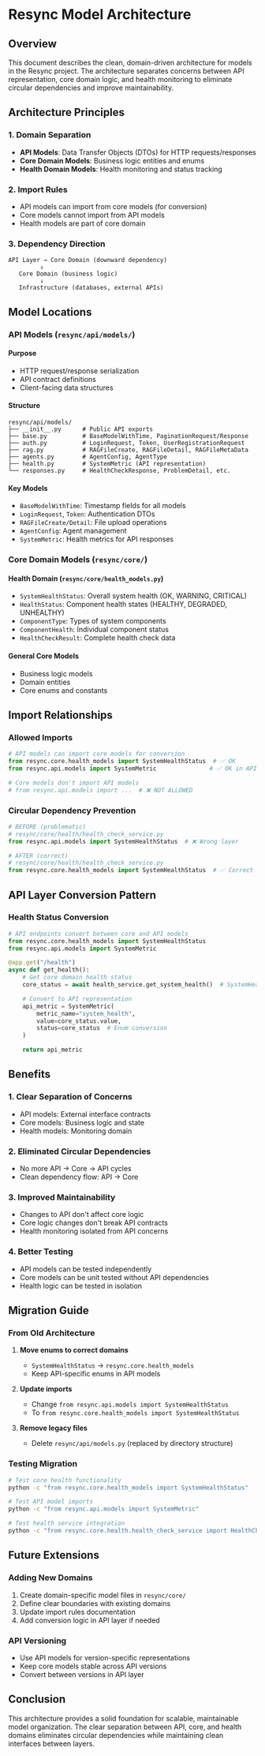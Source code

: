 # Resync Model Architecture

## Overview

This document describes the clean, domain-driven architecture for models in the Resync project. The architecture separates concerns between API representation, core domain logic, and health monitoring to eliminate circular dependencies and improve maintainability.

## Architecture Principles

### 1. Domain Separation
- **API Models**: Data Transfer Objects (DTOs) for HTTP requests/responses
- **Core Domain Models**: Business logic entities and enums
- **Health Domain Models**: Health monitoring and status tracking

### 2. Import Rules
- API models can import from core models (for conversion)
- Core models cannot import from API models
- Health models are part of core domain

### 3. Dependency Direction
```
API Layer → Core Domain (downward dependency)
         ↓
   Core Domain (business logic)
         ↓
   Infrastructure (databases, external APIs)
```

## Model Locations

### API Models (`resync/api/models/`)

#### Purpose
- HTTP request/response serialization
- API contract definitions
- Client-facing data structures

#### Structure
```
resync/api/models/
├── __init__.py      # Public API exports
├── base.py          # BaseModelWithTime, PaginationRequest/Response
├── auth.py          # LoginRequest, Token, UserRegistrationRequest
├── rag.py           # RAGFileCreate, RAGFileDetail, RAGFileMetaData
├── agents.py        # AgentConfig, AgentType
├── health.py        # SystemMetric (API representation)
└── responses.py     # HealthCheckResponse, ProblemDetail, etc.
```

#### Key Models
- `BaseModelWithTime`: Timestamp fields for all models
- `LoginRequest`, `Token`: Authentication DTOs
- `RAGFileCreate/Detail`: File upload operations
- `AgentConfig`: Agent management
- `SystemMetric`: Health metrics for API responses

### Core Domain Models (`resync/core/`)

#### Health Domain (`resync/core/health_models.py`)
- `SystemHealthStatus`: Overall system health (OK, WARNING, CRITICAL)
- `HealthStatus`: Component health states (HEALTHY, DEGRADED, UNHEALTHY)
- `ComponentType`: Types of system components
- `ComponentHealth`: Individual component status
- `HealthCheckResult`: Complete health check data

#### General Core Models
- Business logic models
- Domain entities
- Core enums and constants

## Import Relationships

### Allowed Imports
```python
# API models can import core models for conversion
from resync.core.health_models import SystemHealthStatus  # ✅ OK
from resync.api.models import SystemMetric               # ✅ OK in API layer

# Core models don't import API models
# from resync.api.models import ...  # ❌ NOT ALLOWED
```

### Circular Dependency Prevention
```python
# BEFORE (problematic)
# resync/core/health/health_check_service.py
from resync.api.models import SystemHealthStatus  # ❌ Wrong layer

# AFTER (correct)
# resync/core/health/health_check_service.py
from resync.core.health_models import SystemHealthStatus  # ✅ Correct layer
```

## API Layer Conversion Pattern

### Health Status Conversion
```python
# API endpoints convert between core and API models
from resync.core.health_models import SystemHealthStatus
from resync.api.models import SystemMetric

@app.get("/health")
async def get_health():
    # Get core domain health status
    core_status = await health_service.get_system_health()  # SystemHealthStatus

    # Convert to API representation
    api_metric = SystemMetric(
        metric_name="system_health",
        value=core_status.value,
        status=core_status  # Enum conversion
    )

    return api_metric
```

## Benefits

### 1. Clear Separation of Concerns
- API models: External interface contracts
- Core models: Business logic and state
- Health models: Monitoring domain

### 2. Eliminated Circular Dependencies
- No more API → Core → API cycles
- Clean dependency flow: API → Core

### 3. Improved Maintainability
- Changes to API don't affect core logic
- Core logic changes don't break API contracts
- Health monitoring isolated from API concerns

### 4. Better Testing
- API models can be tested independently
- Core models can be unit tested without API dependencies
- Health logic can be tested in isolation

## Migration Guide

### From Old Architecture
1. **Move enums to correct domains**
   - `SystemHealthStatus` → `resync.core.health_models`
   - Keep API-specific enums in API models

2. **Update imports**
   - Change `from resync.api.models import SystemHealthStatus`
   - To `from resync.core.health_models import SystemHealthStatus`

3. **Remove legacy files**
   - Delete `resync/api/models.py` (replaced by directory structure)

### Testing Migration
```bash
# Test core health functionality
python -c "from resync.core.health_models import SystemHealthStatus"

# Test API model imports
python -c "from resync.api.models import SystemMetric"

# Test health service integration
python -c "from resync.core.health.health_check_service import HealthCheckService"
```

## Future Extensions

### Adding New Domains
1. Create domain-specific model files in `resync/core/`
2. Define clear boundaries with existing domains
3. Update import rules documentation
4. Add conversion logic in API layer if needed

### API Versioning
- Use API models for version-specific representations
- Keep core models stable across API versions
- Convert between versions in API layer

## Conclusion

This architecture provides a solid foundation for scalable, maintainable model organization. The clear separation between API, core, and health domains eliminates circular dependencies while maintaining clean interfaces between layers.


























